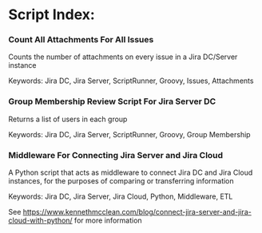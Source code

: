 # Script Index:

### Count All Attachments For All Issues
Counts the number of attachments on every issue in a Jira DC/Server instance

Keywords: Jira DC, Jira Server, ScriptRunner, Groovy, Issues, Attachments

### Group Membership Review Script For Jira Server DC
Returns a list of users in each group

Keywords: Jira DC, Jira Server, ScriptRunner, Groovy, Group Membership


### Middleware For Connecting Jira Server and Jira Cloud
A Python script that acts as middleware to connect Jira DC and Jira Cloud instances, for the purposes of comparing or transferring information

Keywords: Jira DC, Jira Server, Jira Cloud, Python, Middleware, ETL

See https://www.kennethmcclean.com/blog/connect-jira-server-and-jira-cloud-with-python/ for more information
